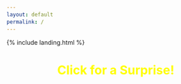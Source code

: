 ```yaml
---
layout: default
permalink: /
---
```


<link rel="shortcut icon" type="image/x-icon" href="{{ "/image/favicon.ico" | prepend: site.baseurl }}" >
{% include landing.html %}

<style>
@keyframes rainbow {
  0% { color: red; }
  20% { color: orange; }
  40% { color: yellow; }
  60% { color: green; }
  80% { color: blue; }
  100% { color: violet; }
}

.page-title {
  animation: rainbow 5s infinite; /* Change 5s to adjust speed */
  text-align: center; /* Center the text */
  cursor: pointer; /* Change cursor on hover */
}

.scroll-text {
  text-align: center; /* Center the text */
  overflow: hidden;
  white-space: nowrap;
}

.scroll-text .rainbow-text {
  display: inline-block;
  animation: scroll 120s linear infinite; /* Adjust duration to 120s */
}

@keyframes scroll {
  0% { transform: translateX(100%); }
  100% { transform: translateX(-100%); }
}

.gif-container {
  display: none;
}

.gif-container img {
  display: block;
  margin: 0 auto;
}

.overlay {
  position: fixed;
  top: 0;
  left: 0;
  width: 100%;
  height: 100%;
  opacity: 0;
  pointer-events: none;
  animation: overlay-animation 0.2174s infinite alternate; /* 60s / 138 = 0.2174s (approximately) */
}

@keyframes overlay-animation {
  0% { opacity: 0; }
  50% { opacity: 0.5; }
  100% { opacity: 0; }
}
</style>

<audio id="kittyAudio" src="/sounds/pedro.mp3"></audio> <!-- Change the path to your kitty.mp3 file -->

<h1 class="page-title">Click for a Surprise!</h1>

<div class="scroll-text" style="display: none;">
  <span class="rainbow-text">Pedro, Pedro, Pedro, Pedro, Pé! Pedro, Pedro, Pedro, Pedro, Pé! Pedro, Pedro, Pedro, Pedro, Pé! Pedro, Pedro, Pedro, Pedro, Pé! Pedro, Pedro, Pedro, Pedro, Pé! </span>
</div>

<div class="gif-container">
  <img src="/image/racon.gif" style="float: left; width: 50%;" alt="Left Gif">
  <img src="/image/racon.gif" style="float: right; width: 50%;" alt="Right Gif">
</div>

<div class="overlay"></div>

<script>
  document.querySelector('.page-title').addEventListener('click', function() {
    var audio = document.getElementById("kittyAudio");
    audio.play();

    var scrollText = document.querySelector('.scroll-text');
    scrollText.style.display = "block";

    var gifContainer = document.querySelector('.gif-container');
    gifContainer.style.display = "block";

    var overlay = document.querySelector('.overlay');
    overlay.style.pointerEvents = "auto"; // Enable pointer events to allow clicking
  });

  document.addEventListener("DOMContentLoaded", function() {
    var attribution = document.getElementById("attribution");
    if (attribution) {
        attribution.style.display = "none";
    }
  });    
</script>
